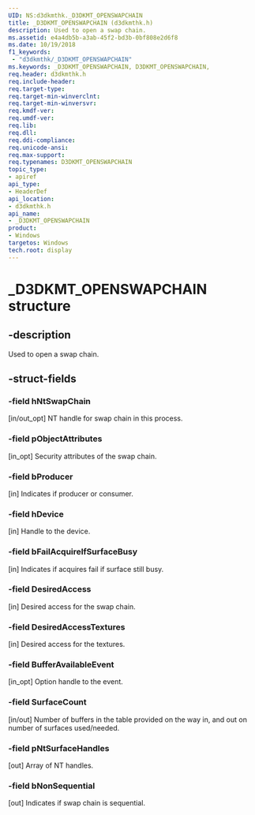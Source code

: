 ```yaml
---
UID: NS:d3dkmthk._D3DKMT_OPENSWAPCHAIN
title: _D3DKMT_OPENSWAPCHAIN (d3dkmthk.h)
description: Used to open a swap chain.
ms.assetid: e4a4db5b-a3ab-45f2-bd3b-0bf808e2d6f8
ms.date: 10/19/2018
f1_keywords:
 - "d3dkmthk/_D3DKMT_OPENSWAPCHAIN"
ms.keywords: _D3DKMT_OPENSWAPCHAIN, D3DKMT_OPENSWAPCHAIN,
req.header: d3dkmthk.h
req.include-header:
req.target-type:
req.target-min-winverclnt:
req.target-min-winversvr:
req.kmdf-ver:
req.umdf-ver:
req.lib:
req.dll:
req.ddi-compliance:
req.unicode-ansi:
req.max-support:
req.typenames: D3DKMT_OPENSWAPCHAIN
topic_type:
- apiref
api_type:
- HeaderDef
api_location:
- d3dkmthk.h
api_name:
- _D3DKMT_OPENSWAPCHAIN
product: 
- Windows
targetos: Windows
tech.root: display
---
```


# _D3DKMT_OPENSWAPCHAIN structure

## -description

Used to open a swap chain.

## -struct-fields

### -field hNtSwapChain

[in/out_opt] NT handle for swap chain in this process.

### -field pObjectAttributes

[in_opt] Security attributes of the swap chain.

### -field bProducer

[in] Indicates if producer or consumer.

### -field hDevice

[in] Handle to the device.

### -field bFailAcquireIfSurfaceBusy

[in] Indicates if acquires fail if surface still busy.

### -field DesiredAccess

[in] Desired access for the swap chain.

### -field DesiredAccessTextures

[in] Desired access for the textures.

### -field BufferAvailableEvent

[in_opt] Option handle to the event.

### -field SurfaceCount

[in/out] Number of buffers in the table provided on the way in, and out on number of surfaces used/needed.

### -field pNtSurfaceHandles

[out] Array of NT handles.

### -field bNonSequential

[out] Indicates if swap chain is sequential.

